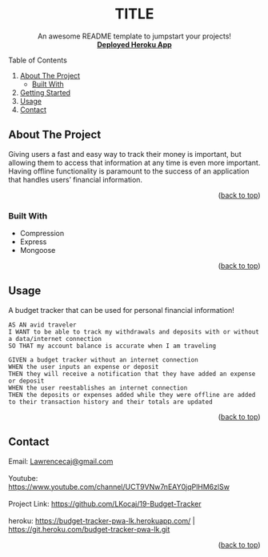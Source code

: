 <div id="top"></div>
<div align="center">
 
  <h1 align="center">TITLE</h1>

  <p align="center">
    An awesome README template to jumpstart your projects!
    <br />
    <a href="https://budget-tracker-pwa-lk.herokuapp.com/"><strong>Deployed Heroku App</strong></a>
  </p>
</div>



<!-- TABLE OF CONTENTS -->
  <summary>Table of Contents</summary>
  <ol>
    <li>
      <a href="#about-the-project">About The Project</a>
      <ul>
        <li><a href="#built-with">Built With</a></li>
      </ul>
    </li>
    <li>
      <a href="#getting-started">Getting Started</a>
    </li>
    <li><a href="#usage">Usage</a></li>
    <li><a href="#contact">Contact</a></li>
  </ol>



<!-- ABOUT THE PROJECT -->
## About The Project

Giving users a fast and easy way to track their money is important, but allowing them to access that information at any time is even more important. Having offline functionality is paramount to the success of an application that handles users’ financial information.

<p align="right">(<a href="#top">back to top</a>)</p>

### Built With

* Compression
* Express
* Mongoose

<p align="right">(<a href="#top">back to top</a>)</p>

<!-- USAGE EXAMPLES -->
## Usage

A budget tracker that can be used for personal financial information!
```
AS AN avid traveler
I WANT to be able to track my withdrawals and deposits with or without a data/internet connection
SO THAT my account balance is accurate when I am traveling
```

```
GIVEN a budget tracker without an internet connection
WHEN the user inputs an expense or deposit
THEN they will receive a notification that they have added an expense or deposit
WHEN the user reestablishes an internet connection
THEN the deposits or expenses added while they were offline are added to their transaction history and their totals are updated
```

<p align="right">(<a href="#top">back to top</a>)</p>

<!-- CONTACT -->
## Contact

Email: Lawrencecaj@gmail.com
<br>
<br>
Youtube: https://www.youtube.com/channel/UCT9VNw7nEAY0jqPlHM6zlSw
<br>
<br>
Project Link: https://github.com/LKocaj/19-Budget-Tracker
<br>
<br>
heroku: https://budget-tracker-pwa-lk.herokuapp.com/ | https://git.heroku.com/budget-tracker-pwa-lk.git

<p align="right">(<a href="#top">back to top</a>)</p>
